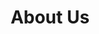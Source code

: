 ---
layout: about
title: About Us
permalink: /about/
daniel-copy: Daniel is a filmmaker and writer with years of experience in live action and animated film and tv. He studied film and music at CU Boulder before working as a VFX artist for animated shows like Robot Chicken and Supermansion. Daniel specializes in creative approaches to filmmaking using his varied experience in animation, live action, music and creative writing. Daniel is currently getting a graduate degree in Screenwriting while finishing post-production on a mixed media short film called Kima the Goblin.
sophia-copy: Sophia Peaslee spent much of her childhood overseas as a part of a Foreign Service family, instilling a long love of politics and a fascination with the stories we share across cultures. A career as a software engineer has given her a lot of fear and hope for the future technology promises us. An avid lock-sport enthusiast Sophia is interested in the stories that unlock what it means to be human.
chilaquiles-copy: Chilaquiles (Chili for short) is the glue holding this whole production together. 
---